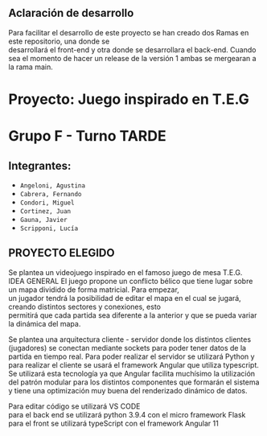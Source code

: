 ## Aclaración de desarrollo
Para facilitar el desarrollo de este proyecto se han creado dos Ramas en este repositorio, una donde se\
desarrollará el front-end y otra donde se desarrollara el back-end. Cuando sea el momento de hacer un release de la versión 1
ambas se mergearan a la rama main.

# Proyecto: Juego inspirado en T.E.G
# Grupo F - Turno TARDE

## Integrantes:
- `Angeloni, Agustina`
- `Cabrera, Fernando`
- `Condori, Miguel`
- `Cortinez, Juan`
- `Gauna, Javier`
- `Scripponi, Lucía`

## PROYECTO ELEGIDO
Se plantea un videojuego inspirado en el famoso juego de mesa T.E.G.\
IDEA GENERAL El juego propone un conflicto bélico que tiene lugar sobre un mapa dividido de forma matricial. Para empezar,\
un jugador tendrá la posibilidad de editar el mapa en el cual se jugará, creando distintos sectores y conexiones, esto\
permitirá que cada partida sea diferente a la anterior y que se pueda variar la dinámica del mapa.


Se plantea una arquitectura cliente - servidor donde los distintos clientes\
(jugadores) se conectan mediante sockets para poder tener datos de la\
partida en tiempo real. Para poder realizar el servidor se utilizará Python y\
para realizar el cliente se usará el framework Angular que utiliza typescript.\
Se utilizará esta tecnología ya que Angular facilita muchísimo la utilización\
del patrón modular para los distintos componentes que formarán el sistema\
y tiene una optimización muy buena del renderizado dinámico de datos.

Para editar código se utilizará VS CODE\
para el back end se utilizará python 3.9.4 con el micro framework Flask\
para el front se utilizará typeScript con el framework Angular 11